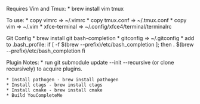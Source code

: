 Requires Vim and Tmux:
	* brew install vim tmux

To use:
	* copy vimrc 		=> ~/.vimrc
	* copy tmux.conf 	=> ~/.tmux.conf
	* copy vim 			=> ~/.vim
	* xfce-terminal 	=> ~/.config/xfce4/terminal/terminalrc

Git Config
	* brew install git bash-completion
	* gitconfig 		=> ~/.gitconfig
	* add to .bash_profile:
		if [ -f $(brew --prefix)/etc/bash_completion ]; then
		  . $(brew --prefix)/etc/bash_completion
		fi

Plugin Notes:
	* run git submodule update --init --recursive (or clone recursively) to acquire plugins. 

	* Install pathogen - brew install pathogen
	* Install ctags - brew install ctags
	* Install cmake - brew install cmake
	* Build YouCompleteMe

